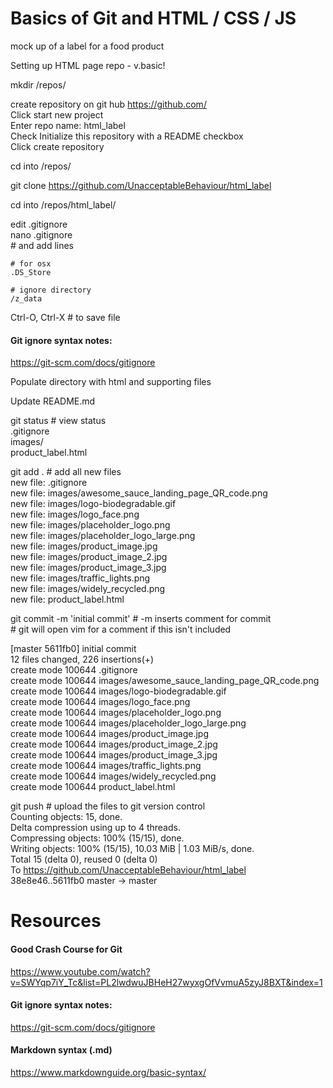 # Basics of Git and HTML / CSS / JS
mock up of a label for a food product

Setting up HTML page repo - v.basic!

mkdir /repos/

create repository on git hub
	https://github.com/  
	Click start new project  
	Enter repo name: html_label  
	Check Initialize this repository with a README checkbox  
	Click create repository  

cd into /repos/

git clone https://github.com/UnacceptableBehaviour/html_label

cd into /repos/html_label/

edit .gitignore  
	nano .gitignore  
	# and add lines

	# for osx
	.DS_Store

	# ignore directory	
	/z_data
  
  Ctrl-O, Ctrl-X		# to save file
  
#### Git ignore syntax notes:
https://git-scm.com/docs/gitignore  

Populate directory with html and supporting files

Update README.md

git status    # view status  
	.gitignore  
	images/  
	product_label.html  
  
git add .     # add all new files  
	new file:   .gitignore  
	new file:   images/awesome_sauce_landing_page_QR_code.png  
	new file:   images/logo-biodegradable.gif  
	new file:   images/logo_face.png  
	new file:   images/placeholder_logo.png  
	new file:   images/placeholder_logo_large.png  
	new file:   images/product_image.jpg  
	new file:   images/product_image_2.jpg  
	new file:   images/product_image_3.jpg  
	new file:   images/traffic_lights.png  
	new file:   images/widely_recycled.png  
	new file:   product_label.html  
  
git commit -m 'initial commit'  # -m inserts comment for commit  
                                # git will open vim for a comment if this isn't included  
  
[master 5611fb0] initial commit  
 12 files changed, 226 insertions(+)  
 create mode 100644 .gitignore  
 create mode 100644 images/awesome_sauce_landing_page_QR_code.png  
 create mode 100644 images/logo-biodegradable.gif  
 create mode 100644 images/logo_face.png  
 create mode 100644 images/placeholder_logo.png  
 create mode 100644 images/placeholder_logo_large.png  
 create mode 100644 images/product_image.jpg  
 create mode 100644 images/product_image_2.jpg  
 create mode 100644 images/product_image_3.jpg  
 create mode 100644 images/traffic_lights.png  
 create mode 100644 images/widely_recycled.png  
 create mode 100644 product_label.html  
  
git push  # upload the files to git version control  
Counting objects: 15, done.  
Delta compression using up to 4 threads.  
Compressing objects: 100% (15/15), done.  
Writing objects: 100% (15/15), 10.03 MiB | 1.03 MiB/s, done.  
Total 15 (delta 0), reused 0 (delta 0)  
To https://github.com/UnacceptableBehaviour/html_label  
   38e8e46..5611fb0  master -> master  
  
  
# Resources
#### Good Crash Course for Git  
https://www.youtube.com/watch?v=SWYqp7iY_Tc&list=PL2lwdwuJBHeH27wyxgOfVvmuA5zyJ8BXT&index=1

#### Git ignore syntax notes:
https://git-scm.com/docs/gitignore  

#### Markdown syntax (.md)
https://www.markdownguide.org/basic-syntax/



